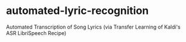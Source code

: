 # automated-lyric-recognition
Automated Transcription of Song Lyrics (via Transfer Learning of Kaldi's ASR LibriSpeech Recipe)
